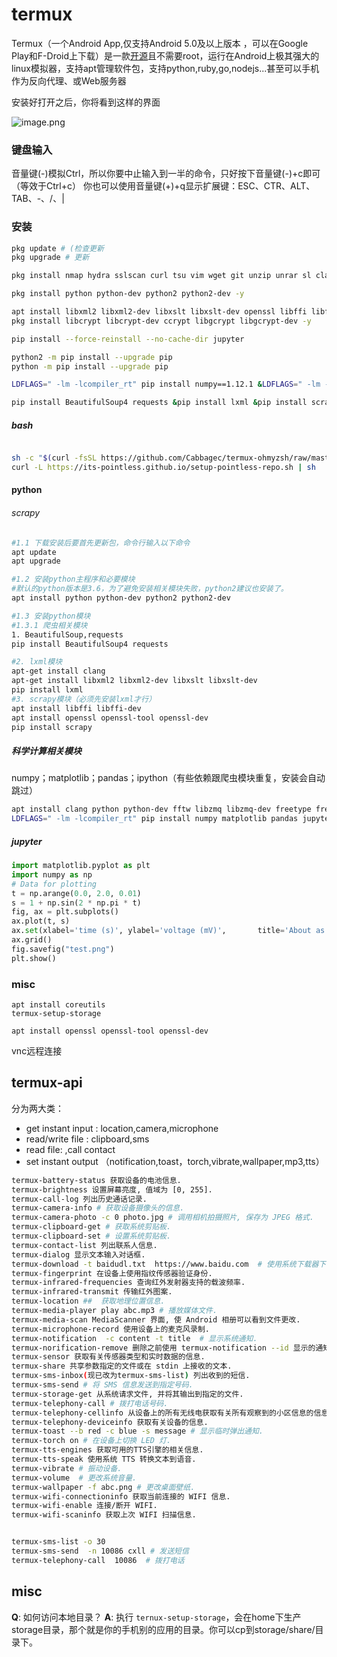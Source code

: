 # termux

Termux（一个Android App,仅支持Android 5.0及以上版本 ，可以在Google Play和F-Droid上下载）是一款[开源](https://github.com/termux/termux-app)且不需要root，运行在Android上极其强大的linux模拟器，支持apt管理软件包，支持python,ruby,go,nodejs...甚至可以手机作为反向代理、或Web服务器

安装好打开之后，你将看到这样的界面

![image.png](https://upload-images.jianshu.io/upload_images/16754983-80138bd9f5a91f4f.png?imageMogr2/auto-orient/strip%7CimageView2/2/w/1240)


### 键盘输入

音量键(-)模拟Ctrl，所以你要中止输入到一半的命令，只好按下音量键(-)+c即可（等效于Ctrl+c）
你也可以使用音量键(+)+q显示扩展键：ESC、CTR、ALT、TAB、-、/、|

### 安装
``` bash
pkg update # (检查更新
pkg upgrade # 更新

pkg install nmap hydra sslscan curl tsu vim wget git unzip unrar sl clang nodejs php cmatrix tree toilet figlet cowsay w3m htop screenfetch aria2 tmux proot nginx nyancat openssh moon-buggy lua -y

pkg install python python-dev python2 python2-dev -y

apt install libxml2 libxml2-dev libxslt libxslt-dev openssl libffi libffi-dev openssl-tool openssl-dev fftw fftw-dev libzmq libzmq-dev freetype freetype-dev libpng libpng-dev pkg-config scrypt -y
pkg install libcrypt libcrypt-dev ccrypt libgcrypt libgcrypt-dev -y

pip install --force-reinstall --no-cache-dir jupyter 

python2 -m pip install --upgrade pip
python -m pip install --upgrade pip

LDFLAGS=" -lm -lcompiler_rt" pip install numpy==1.12.1 &LDFLAGS=" -lm -lcompiler_rt" pip install matplotlib pandas jupyter

pip install BeautifulSoup4 requests &pip install lxml &pip install scrapy &pip install demjson tushare colorama &pip install pillow &pip install future &pip install paramiko
```
 
 ##### bash 
``` bash

sh -c "$(curl -fsSL https://github.com/Cabbagec/termux-ohmyzsh/raw/master/install.sh)"
curl -L https://its-pointless.github.io/setup-pointless-repo.sh | sh

```

#### python

###### scrapy
``` bash
#1.1 下载安装后要首先更新包，命令行输入以下命令
apt update
apt upgrade

#1.2 安装python主程序和必要模块
#默认的python版本是3.6，为了避免安装相关模块失败，python2建议也安装了。
apt install python python-dev python2 python2-dev

#1.3 安装python模块
#1.3.1 爬虫相关模块
1. BeautifulSoup,requests
pip install BeautifulSoup4 requests

#2. lxml模块
apt-get install clang
apt-get install libxml2 libxml2-dev libxslt libxslt-dev
pip install lxml
#3. scrapy模块（必须先安装lxml才行）
apt install libffi libffi-dev
apt install openssl openssl-tool openssl-dev
pip install scrapy
```
##### 科学计算相关模块

numpy；matplotlib；pandas；ipython（有些依赖跟爬虫模块重复，安装会自动跳过）
``` bash
apt install clang python python-dev fftw libzmq libzmq-dev freetype freetype-dev libpng libpng-dev pkg-config
LDFLAGS=" -lm -lcompiler_rt" pip install numpy matplotlib pandas jupyter
```



##### jupyter
``` python
import matplotlib.pyplot as plt
import numpy as np
# Data for plotting
t = np.arange(0.0, 2.0, 0.01)
s = 1 + np.sin(2 * np.pi * t)
fig, ax = plt.subplots()
ax.plot(t, s)
ax.set(xlabel='time (s)', ylabel='voltage (mV)',       title='About as simple as it gets, folks')
ax.grid()
fig.savefig("test.png")
plt.show()
```

### misc

```
apt install coreutils
termux-setup-storage

apt install openssl openssl-tool openssl-dev 
```
vnc远程连接


## termux-api
分为两大类：
* get  instant input : location,camera,microphone
* read/write file : clipboard,sms
* read file: ,call contact
* set instant output （notification,toast，torch,vibrate,wallpaper,mp3,tts）

``` bash
termux-battery-status 获取设备的电池信息.
termux-brightness 设置屏幕亮度, 值域为 [0, 255].
termux-call-log 列出历史通话记录.
termux-camera-info # 获取设备摄像头的信息.
termux-camera-photo -c 0 photo.jpg # 调用相机拍摄照片, 保存为 JPEG 格式.
termux-clipboard-get # 获取系统剪贴板.
termux-clipboard-set # 设置系统剪贴板.
termux-contact-list 列出联系人信息.
termux-dialog 显示文本输入对话框.
termux-download -t baidudl.txt  https://www.baidu.com  # 使用系统下载器下载资源.
termux-fingerprint 在设备上使用指纹传感器验证身份.
termux-infrared-frequencies 查询红外发射器支持的载波频率.
termux-infrared-transmit 传输红外图案.
termux-location ##  获取地理位置信息.
termux-media-player play abc.mp3 # 播放媒体文件.
termux-media-scan MediaScanner 界面, 使 Android 相册可以看到文件更改.
termux-microphone-record 使用设备上的麦克风录制.
termux-notification  -c content -t title  # 显示系统通知.
termux-norification-remove 删除之前使用 termux-notification --id 显示的通知.
termux-sensor 获取有关传感器类型和实时数据的信息.
termux-share 共享参数指定的文件或在 stdin 上接收的文本.
termux-sms-inbox(现已改为termux-sms-list) 列出收到的短信.
termux-sms-send # 将 SMS 信息发送到指定号码.
termux-storage-get 从系统请求文件, 并将其输出到指定的文件.
termux-telephony-call # 拨打电话号码.
termux-telephony-cellinfo 从设备上的所有无线电获取有关所有观察到的小区信息的信息, 包括主要和相邻小区.
termux-telephony-deviceinfo 获取有关设备的信息.
termux-toast --b red -c blue -s message # 显示临时弹出通知.
termux-torch on # 在设备上切换 LED 灯.
termux-tts-engines 获取可用的TTS引擎的相关信息.
termux-tts-speak 使用系统 TTS 转换文本到语音.
termux-vibrate # 振动设备.
termux-volume  # 更改系统音量. 
termux-wallpaper -f abc.png # 更改桌面壁纸.
termux-wifi-connectioninfo 获取当前连接的 WIFI 信息.
termux-wifi-enable 连接/断开 WIFI.
termux-wifi-scaninfo 获取上次 WIFI 扫描信息.


termux-sms-list -o 30 
termux-sms-send  -n 10086 cxll # 发送短信
termux-telephony-call  10086  # 拨打电话
```
## misc

**Q**: 如何访问本地目录？
**A**: 
执行 `ternux-setup-storage`，会在home下生产storage目录，那个就是你的手机别的应用的目录。你可以cp到storage/share/目录下。
